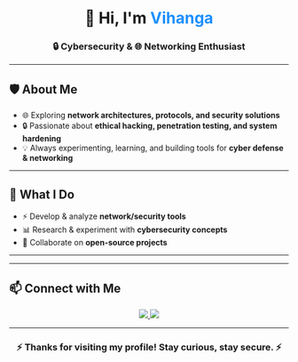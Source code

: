 <!-- Profile Header -->
<h1 align="center">👋 Hi, I'm <span style="color:#1E90FF;">Vihanga</span></h1>
<h3 align="center">🔒 Cybersecurity & 🌐 Networking Enthusiast</h3>

---

<!-- About Me -->
## 🛡️ About Me
- 🌐 Exploring **network architectures, protocols, and security solutions**  
- 🔒 Passionate about **ethical hacking, penetration testing, and system hardening**  
- 💡 Always experimenting, learning, and building tools for **cyber defense & networking**  

---

<!-- What I Do -->
## 💼 What I Do
- ⚡ Develop & analyze **network/security tools**  
- 📊 Research & experiment with **cybersecurity concepts**  
- 🤝 Collaborate on **open-source projects**  

---

<!-- GitHub Stats -->


---

<!-- Connect With Me -->
## 📫 Connect with Me
<p align="center">
  <a href="https://github.com/YourUsername" target="_blank">
    <img src="https://img.shields.io/badge/GitHub-0D1117?style=for-the-badge&logo=github&logoColor=white"/>
  </a>
  <a href="https://linkedin.com/in/YourLinkedIn" target="_blank">
    <img src="https://img.shields.io/badge/LinkedIn-1E90FF?style=for-the-badge&logo=linkedin&logoColor=white"/>
  </a>
</p>

---

<h3 align="center">⚡ Thanks for visiting my profile! Stay curious, stay secure. ⚡</h3>

